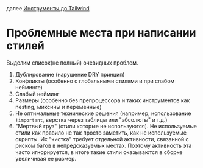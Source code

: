 <div>
далее
<a href="04.md">
Инструменты до Tailwind
</a>
</div>

<h1>Проблемные места при написании стилей</h1>

<p>
Выделим список(не полный) очевидных проблем.
</p>

<ol>
<li>
Дублирование (нарушение DRY принцип)
</li>
<li>
Конфликты (особенно с глобальными стилями и при слабом нейминге)
</li>
<li>
Слабый нейминг
</li>
<li>
Размеры (особенно без препроцессора и таких инструментов как nesting, миксины и переменные)
</li>
<li>
Не оптимальные технические решения (например, использование <code>!important</code>, верстка через таблицы или "абсолюты" и т.д.)
</li>
<li>
"Мертвый груз" (стили которые не используются). Не используемые стили как правило не так просто заметить, как не используемые скрипты. Их "чистка" требует отдельной активности, связанной с риском багов в непредсказуемых местах. Поэтому активность эта часто игнорируется, в итоге такие стили оказываются в сборке увеличивая ее размер.
</li>
</ol>
